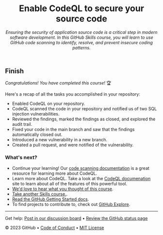 <header>

<!--
  <<< Author notes: Course header >>>
  Read <https://skills.github.com/quickstart> for more information about how to build courses using this template.
  Include a 1280×640 image, course name in sentence case, and a concise description in emphasis.
  In your repository settings: enable template repository, add your 1280×640 social image, auto delete head branches.
  Next to "About", add description & tags; disable releases, packages, & environments.
  Add your open source license, GitHub uses the MIT license.
-->

# Enable CodeQL to secure your source code

_Ensuring the security of application source code is a critical step in modern software development. In this GitHub Skills course, you will learn to use GitHub code scanning to identify, resolve, and prevent insecure coding patterns._

</header>

<!--
  <<< Author notes: Finish >>>
  Review what we learned, ask for feedback, provide next steps.
-->

## Finish

_Congratulations! You have completed this course!_ 🏆

Here's a recap of all the tasks you accomplished in your repository:
  - Enabled CodeQL on your repository.
  - CodeQL scanned the code in your repository and notified us of two SQL injection vulnerabilities.
  - Reviewed the findings, marked the findings as closed, and explored the audit trail.
  - Fixed your code in the main branch and saw that the findings automatically closed out.
  - Introduced a new vulnerability in a new branch.
  - Created a pull request, and were notified of the vulnerability.

### What's next?

- Continue your learning! Our [code scanning documentation](https://docs.github.com/en/code-security/code-scanning/automatically-scanning-your-code-for-vulnerabilities-and-errors/about-code-scanning) is a great resource for learning more about CodeQL.
- Learn more about CodeQL. Take a look at the [CodeQL documenation](https://codeql.github.com/docs/) site to learn about all of the features of this powerful tool.
- [We'd love to hear what you thought of this course](https://github.com/orgs/skills/discussions/405).
- [Take another Skills course.](https://github.com/skills).
- [Read the GitHub Getting Started docs](https://docs.github.com/en/get-started).
- To find projects to contribute to, check out [GitHub Explore](https://github.com/explore).

<footer>

<!--
  <<< Author notes: Footer >>>
  Add a link to get support, GitHub status page, code of conduct, license link.
-->

---

Get help: [Post in our discussion board](https://github.com/orgs/skills/discussions/categories/introduction-to-codeql) &bull; [Review the GitHub status page](https://www.githubstatus.com/)

&copy; 2023 GitHub &bull; [Code of Conduct](https://www.contributor-covenant.org/version/2/1/code_of_conduct/code_of_conduct.md) &bull; [MIT License](https://gh.io/mit)

</footer>
